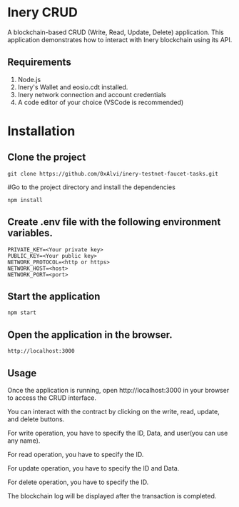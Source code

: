 # Inery CRUD
A blockchain-based CRUD (Write, Read, Update, Delete) application. This application demonstrates how to interact with Inery blockchain using its API.

## Requirements
1. Node.js
2. Inery's Wallet and eosio.cdt installed.
3. Inery network connection and account credentials
4. A code editor of your choice (VSCode is recommended)
# Installation
## Clone the project
```
git clone https://github.com/0xAlvi/inery-testnet-faucet-tasks.git
```
#Go to the project directory and install the dependencies
```
npm install
```
## Create .env file with the following environment variables.
```
PRIVATE_KEY=<Your private key>
PUBLIC_KEY=<Your public key>
NETWORK_PROTOCOL=<http or https>
NETWORK_HOST=<host>
NETWORK_PORT=<port>
```
## Start the application
```
npm start
```
## Open the application in the browser.
```
http://localhost:3000
```
## Usage
Once the application is running, open http://localhost:3000 in your browser to access the CRUD interface.

You can interact with the contract by clicking on the write, read, update, and delete buttons.

For write operation, you have to specify the ID, Data, and user(you can use any name).

For read operation, you have to specify the ID.

For update operation, you have to specify the ID and Data.

For delete operation, you have to specify the ID.

The blockchain log will be displayed after the transaction is completed.
